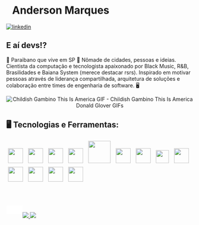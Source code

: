 <div dir="auto">
 <h1 align="left" dir="auto"><a id="user-content-andersonmarquesgit" class="anchor" aria-hidden="true" tabindex="-1" href="#andersonmarquesgit"><svg class="octicon octicon-link" viewBox="0 0 16 16" version="1.1" width="16" height="16" aria-hidden="true"></a>Anderson Marques</h1>
  <a href="https://www.linkedin.com/in/anderson-marques-5b1b8b28/" rel="nofollow">
   <img width="50px" src="https://cdn.jsdelivr.net/gh/devicons/devicon@latest/icons/linkedin/linkedin-original.svg" alt="linkedin" style="max-width: 100%;" />
  </a>
</div>
<h2 dir="auto">E aí devs!?</h2>
<p>📍 Paraibano que vive em SP 🌵 
Nômade de cidades, pessoas e ideias. Cientista da computação e tecnologista apaixonado por Black Music, R&B, Brasilidades e Baiana System (merece destacar rsrs). Inspirado em motivar pessoas através de liderança compartilhada, arquitetura de soluções e colaboração entre times de engenharia de software. 🖥️
</p>
<p align="center"><img <img src="https://media1.tenor.com/m/wW2HwZr1x_sAAAAd/childish-gambino-this-is-america.gif" width="683" height="456.460396039604" alt="Childish Gambino This Is America GIF - Childish Gambino This Is America Donald Glover GIFs" style="max-width: 683px;"></p>  

<h2 dir="auto">
🖥️ Tecnologias e Ferramentas:
</h2>

<img loading="lazy" src="https://cdn.jsdelivr.net/gh/devicons/devicon@latest/icons/java/java-original.svg" width="40" height="40" vspace="5" hspace="5"/> <img loading="lazy" src="https://cdn.jsdelivr.net/gh/devicons/devicon@latest/icons/spring/spring-original.svg" width="40" height="40" vspace="5" hspace="5"/> <img loading="lazy" src="https://cdn.jsdelivr.net/gh/devicons/devicon@latest/icons/go/go-original.svg" width="40" height="40" vspace="5" hspace="5"/> <img loading="lazy" src="https://cdn.jsdelivr.net/gh/devicons/devicon@latest/icons/kubernetes/kubernetes-original.svg" width="40" height="40" vspace="5" hspace="5"/> <img loading="lazy" src="https://cdn.jsdelivr.net/gh/devicons/devicon@latest/icons/docker/docker-original.svg" width="60" height="60" vspace="5" hspace="5"/>
<img loading="lazy" src="https://cdn.jsdelivr.net/gh/devicons/devicon/icons/git/git-original.svg" width="40" height="40" vspace="5" hspace="5"/> <img loading="lazy" src="https://cdn.jsdelivr.net/gh/devicons/devicon@latest/icons/apachekafka/apachekafka-original.svg" width="40" height="40" vspace="5" hspace="5"/>
<img loading="lazy" src="https://cdn.jsdelivr.net/gh/devicons/devicon@latest/icons/rabbitmq/rabbitmq-original.svg" width="35" height="35" vspace="5" hspace="5"/> <img loading="lazy" src="https://cdn.jsdelivr.net/gh/devicons/devicon@latest/icons/azure/azure-original.svg" width="40" height="40" vspace="5" hspace="5"/> <img loading="lazy" src="https://cdn.jsdelivr.net/gh/devicons/devicon@latest/icons/mongodb/mongodb-original.svg" width="40" height="40" vspace="5" hspace="5"/>
<img loading="lazy" src="https://cdn.jsdelivr.net/gh/devicons/devicon@latest/icons/trello/trello-original.svg" width="40" height="40" vspace="5" hspace="5" /> <img loading="lazy" src="https://cdn.jsdelivr.net/gh/devicons/devicon@latest/icons/jira/jira-original.svg" width="40" height="40" vspace="5" hspace="5" /> <img loading="lazy" src="https://cdn.jsdelivr.net/gh/devicons/devicon@latest/icons/confluence/confluence-original.svg" width="40" height="40" vspace="5" hspace="5" />
<!--
<h2 dir="auto">
🔭 Atualmente estou trabalhando em ...
</h2>

- 🔭 Atualmente estou trabalhando em ...
- 🌱 Atualmente estou aprendendo ...
- 👯 Estou procurando colaborar em ...
- 🤔 Estou procurando ajuda com ...
- 💬 Pergunte-me sobre ...
- 📫 Como entrar em contato comigo: ...
- 😄 Pronomes: ...
- ⚡ Curiosidade: ...
-->
<h2 dir="auto"></h2>
<br>
<p dir="auto"><a href="https://www.instagram.com/andersonmarquessi" rel="nofollow"><img align="left" alt="Instagram" width="22px" src="https://github.com/Aakarsh-B/trying-repos/raw/master/insta.svg" style="max-width: 100%;">
</a><a href="https://www.linkedin.com/in/anderson-marques-5b1b8b28" rel="nofollow"><img align="left" alt="LinkedIn" width="22px" src="https://github.com/Aakarsh-B/trying-repos/raw/master/linkedin.svg" style="max-width: 100%;">
</a></p> 
<br>
<div>
<a href="https://github.com/andersonmarquesgit">
<img loading="lazy" height="180em" src="https://github-readme-stats.vercel.app/api/top-langs/?username=andersonmarquesgit&layout=compact&langs_count=7&theme=dracula"/>
<img loading="lazy" height="180em" src="https://github-readme-stats.vercel.app/api?username=andersonmarquesgit&show_icons=true&theme=dracula&include_all_commits=true&count_private=true"/>
</div>

